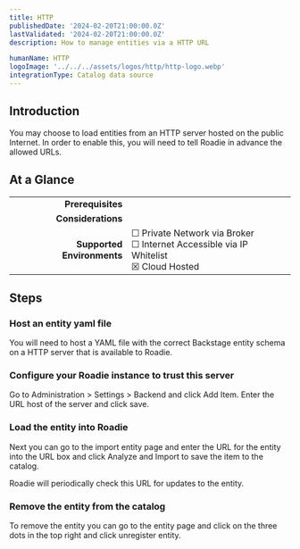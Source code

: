 ```yaml
---
title: HTTP
publishedDate: '2024-02-20T21:00:00.0Z'
lastValidated: '2024-02-20T21:00:00.0Z'
description: How to manage entities via a HTTP URL

humanName: HTTP
logoImage: '../../../assets/logos/http/http-logo.webp'
integrationType: Catalog data source
---
```


## Introduction

You may choose to load entities from an HTTP server hosted on the public Internet. In order to enable this, you will need to tell Roadie in advance the allowed URLs.

## At a Glance
| | |
|---: | --- |
| **Prerequisites** |  |
| **Considerations** |  |
| **Supported Environments** | ☐ Private Network via Broker <br /> ☐ Internet Accessible via IP Whitelist <br /> ☒ Cloud Hosted |

## Steps
### Host an entity yaml file
You will need to host a YAML file with the correct Backstage entity schema on a HTTP server that is available to Roadie.

### Configure your Roadie instance to trust this server

Go to Administration > Settings > Backend and click Add Item. Enter the URL host of the server and click save.

### Load the entity into Roadie

Next you can go to the import entity page and enter the URL for the entity into the URL box and click Analyze and Import to save the item to the catalog.

Roadie will periodically check this URL for updates to the entity.

### Remove the entity from the catalog

To remove the entity you can go to the entity page and click on the three dots in the top right and click unregister entity.
